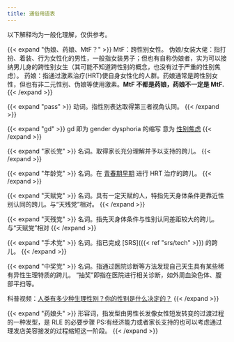 ```yaml
---
title: 通俗用语表
---
```


以下解释均为一般化理解，仅供参考。

{{< expand "伪娘、药娘、MtF？" >}}
MtF：跨性别女性。
伪娘/女装大佬：指打扮、着装、行为女性化的男性，一般指女装男子；但也有自称伪娘者，实为可以接纳男儿身的跨性别女生（其可能不知道跨性别的概念，也没有过于严重的性别焦虑）。
药娘：指通过激素治疗(HRT)使自身女性化的人群。药娘通常是跨性别女性，但也有非二元性别、伪娘等使用激素。**MtF 不都是药娘，药娘不一定是 MtF.**
{{< /expand >}}

{{< expand "pass" >}}
动词。指性别表达取得第三者视角认同。
{{< /expand >}}

{{< expand "gd" >}}
gd 即为 gender dysphoria 的缩写
意为 [性别焦虑](https://zh.wikipedia.org/zh-cn/性别不安)
{{< /expand >}}

{{< expand "家长党" >}}
名词。取得家长充分理解并予以支持的跨儿。
{{< /expand >}}

{{< expand "年龄党" >}}
名词。在 [青春期早期](https://zh.wikipedia.org/zh-cn/青春期#阶段) 进行 HRT 治疗的跨儿。
{{< /expand >}}

{{< expand "天赋党" >}}
名词。具有一定天赋的人，特指先天身体条件更靠近性别认同的跨儿。与“天残党”相对。
{{< /expand >}}

{{< expand "天残党" >}}
名词。指先天身体条件与性别认同差距较大的跨儿。与“天赋党”相对
{{< /expand >}}

{{< expand "手术党" >}}
名词。指已完成 [SRS]({{< ref "srs/tech" >}}) 的跨儿。
{{< /expand >}}

{{< expand "中奖党" >}}
名词。指通过医院诊断等方法发现自己天生具有某些稀有异性生理特质的跨儿。
“抽奖”即指在医院进行相关诊断，如外周血染色体、腹部平扫等。

科普视频：[人类有多少种生理性别？你的性别是什么决定的？](https://www.bilibili.com/video/BV1bZ4y1c7eh/)
{{< /expand >}}

{{< expand "药娘头" >}}
形容词，指发型由男性长发像女性短发转变的过渡过程的一种发型，是 RLE 的必要步骤
PS:有经济能力或者家长支持的也可以考虑通过理发店美容接发的过程缩短这一阶段。
{{< /expand >}}
